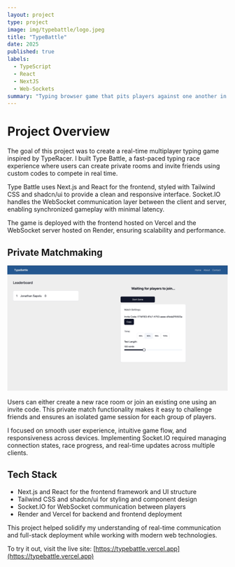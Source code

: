 ```yaml
---
layout: project
type: project
image: img/typebattle/logo.jpeg
title: "TypeBattle"
date: 2025
published: true
labels:
  - TypeScript
  - React
  - NextJS
  - Web-Sockets
summary: "Typing browser game that pits players against one another in private races"
---
```

# Project Overview
The goal of this project was to create a real-time multiplayer typing game inspired by TypeRacer. I built Type Battle, a fast-paced typing race experience where users can create private rooms and invite friends using custom codes to compete in real time.

Type Battle uses Next.js and React for the frontend, styled with Tailwind CSS and shadcn/ui to provide a clean and responsive interface. Socket.IO handles the WebSocket communication layer between the client and server, enabling synchronized gameplay with minimal latency.

The game is deployed with the frontend hosted on Vercel and the WebSocket server hosted on Render, ensuring scalability and performance.

## Private Matchmaking
<img class="img-fluid" src="../img/typebattle/lobby.jpeg">

Users can either create a new race room or join an existing one using an invite code. This private match functionality makes it easy to challenge friends and ensures an isolated game session for each group of players.

I focused on smooth user experience, intuitive game flow, and responsiveness across devices. Implementing Socket.IO required managing connection states, race progress, and real-time updates across multiple clients.

## Tech Stack
- Next.js and React for the frontend framework and UI structure
- Tailwind CSS and shadcn/ui for styling and component design
- Socket.IO for WebSocket communication between players
- Render and Vercel for backend and frontend deployment

This project helped solidify my understanding of real-time communication and full-stack deployment while working with modern web technologies.

To try it out, visit the live site: [https://typebattle.vercel.app](https://typebattle.vercel.app)
